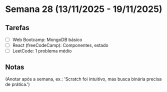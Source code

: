 # Semana 28 (13/11/2025 - 19/11/2025)

## Tarefas
- [ ] Web Bootcamp: MongoDB básico
- [ ] React (freeCodeCamp): Componentes, estado
- [ ] LeetCode: 1 problema médio

## Notas
(Anotar após a semana, ex.: 'Scratch foi intuitivo, mas busca binária precisa de prática.')